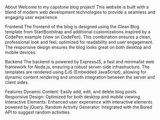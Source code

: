 About
Welcome to my capstone blog project! This website is built with a blend of modern web development technologies to provide a seamless and engaging user experience.

Frontend
The frontend of the blog is designed using the Clean Blog template from StartBootstrap and additional customizations inspired by a CodePen example (view on CodePen). This combination ensures a clean, professional look and feel, optimized for readability and user engagement. The responsive design ensures the blog looks great on both desktop and mobile devices.

Backend
The backend is powered by ExpressJS, a fast and minimalist web framework for Node.js, ensuring a robust server-side infrastructure. The templates are rendered using EJS (Embedded JavaScript), allowing for dynamic content rendering and smooth integration between the server and client sides.

Features
Dynamic Content: Easily add, edit, and delete blog posts.
Responsive Design: Optimized for both desktop and mobile viewing.
Interactive Elements: Enhanced user experience with interactive elements powered by jQuery.
Random Activity Generator: Integrated with the Bored API to suggest random activities.
